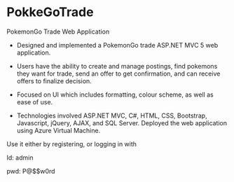 # PokkeGoTrade
PokemonGo Trade Web Application

-	Designed and implemented a PokemonGo trade ASP.NET MVC 5 web application.

-	Users have the ability to create and manage postings, find pokemons they want for trade, send an offer to get confirmation, and can receive offers to finalize decision.

-	Focused on UI which includes formatting, colour scheme, as well as ease of use.

-	Technologies involved ASP.NET MVC, C#, HTML, CSS, Bootstrap, Javascript, jQuery, AJAX, and SQL Server. Deployed the web application using Azure Virtual Machine.

Use it either by registering, or logging in with

Id: admin

pwd: P@$$w0rd
